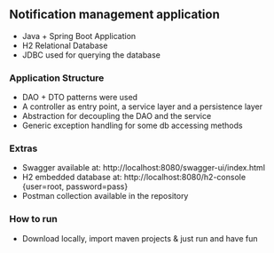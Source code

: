 ## Notification management application

- Java + Spring Boot Application
- H2 Relational Database
- JDBC used for querying the database

### Application Structure
- DAO + DTO patterns were used
- A controller as entry point, a service layer and a persistence layer
- Abstraction for decoupling the DAO and the service
- Generic exception handling for some db accessing methods

### Extras
- Swagger available at: http://localhost:8080/swagger-ui/index.html
- H2 embedded database at: http://localhost:8080/h2-console {user=root, password=pass}
- Postman collection available in the repository

### How to run
- Download locally, import maven projects & just run and have fun